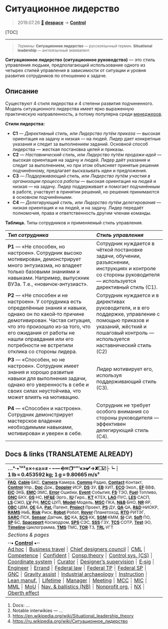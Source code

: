 # Ситуационное лидерство
> 2019.07.26 **[🚀](../index/index.md) [despace](index.md)** → **[Control](control.md)**

[TOC]

---

> <small>*Термины:* **Ситуационное лидерство** — русскоязычный термин. **Situational leadership** — англоязычный эквивалент.</small>

**Ситуационное лидерство (ситуационное руководство)** — это стиль управления людьми, предполагающий использование одного из четырех стилей управления в зависимости от ситуации и уровня развития сотрудников по отношению к задаче.


<p style="page-break-after:always"> </p>


## Описание
Существуют 4 стиля лидерства и 4 степени развития подчиненного. Модель ситуационного лидерства имеет ярко выраженную практическую направленность, а потому популярна среди [менеджеров](manager.md).

**Стили лидерства:**

   - **С1** — *Директивный стиль, или Лидерство путём приказа* — высокая ориентация на задачу и низкая — на людей. Лидер дает конкретные указания и следит за выполнением заданий. Основной способ лидерства — жесткая постановка целей и приказы.
   - **С2** — *Наставнический стиль, или Лидерство путём продажи идей* — высокая ориентация на задачу и людей. Лидер даёт указания и следит за выполнением, но при этом объясняет принятые решения подчинённому, предлагает высказывать идеи и предложения.
   - **С3** — *Поддерживающий стиль, или Лидерство путём участия в организации процесса работы* — высокая ориентация на людей и низкая — на задачу. Лидер поддерживает и помогает подчинённым в работе, участвует в принятии решений, но решения принимаются в основном подчинёнными.
   - **С4** — *Делегирующий стиль, или Лидерство путём делегирования* — низкая ориентация и на людей, и на задачу. Лидер передаёт полномочия, права и ответственность другим членам команды.

**Таблица.** Типы сотрудников и применяемый стиль управления.

|*Тип сотрудника*|*Стиль управления*|
|:--|:--|
|**Р1** — «Не способен, но настроен». Сотрудник высоко мотивирован, демонстрирует много энтузиазма, но владеет только базовыми знаниями и навыками. Например, выпускник ВУЗа. Т.е., «новичок‑энтузиаст».  | Сотрудник нуждается в чёткой постановке задачи, обучении, разъяснении, инструкциях и контроле со стороны руководителя — используется директивный стиль (С1).  |
|**Р2** — «Не способен и не настроен». У сотрудника есть определённые знания и навыки, однако он по какой‑то причине демотивирован. Частая ситуация, что это произошло из‑за того, что его ожидания от работы не нашли оправдания или его потребности не встретили отклика со стороны лидера.  | Сотрудник нуждается и в директивах руководителя, и в его поддержке, управление с помощью приказов и указаний, жёсткий и пошаговый контроль — используется наставнический стиль (С2)  |
|**Р3** — «Способен, но не настроен». Сотрудник  имеет знания и хорошо развитые навыки для выполнения задачи, однако его уверенность в себе и своих силах неустойчива, что может влиять на мотивацию.  | Лидер мотивирует его, используя поддерживающий стиль (С3).  |
|**Р4** — «Способен и настроен». Сотрудник демонстрирует мастерское владение необходимыми навыками, мотивирован и уверен в себе.  | Сотрудник  не требует особого внимания со стороны руководителя — эффективен делегирующий стиль (С4).  |



<p style="page-break-after:always"> </p>

## Docs & links (TRANSLATEME ALREADY)
|…°·•¹²³±×÷≤≥≈≠ ‑ −— ⎆✉ ❐“”’«»✔→✘☐☑├┕┆ 1 lb = 0.453592 kg; 1 g = 9.80665 m/s²|
|:--|
|<small>**[FAQ](faq.md)**, **[Cable](cable.md)**·БКС, **[Camera](camera.md)**·Камера, **[Comms](comms.md)**·Радио, **[Contact](contact.md)**·Контакт, **[Control](control.md)**·Упр., **[Doc](doc.md)**·Док., **[Doppler](doppler.md)**·ИСР, **[DS](ds.md)**·ЗУ, **[EB](eb.md)**·ХИТ, **[ECO](ecology.md)**·Экол., **[EF](ef.md)**·ВВФ, **[ElC](elc.md)**·ЭКБ, **[EMC](emc.md)**·ЭМС, **[Error](error.md)**·Ошибки, **[Event](event.md)**·События, **[FS](fs.md)**·ТЭО, **[Fuel](fuel.md)**·Топливо, **[GNC](gnc.md)**·БКУ, **[GS](scs.md)**·НС, **[HF&E](hfe.md)**·Эрго., **[IU](iu.md)**·Гиро., **[KT](kt.md)**·КТЕХ, **[LAG](lag.md)**·ПУC, **[LES](les.md)**·САСП, **[LS](ls.md)**·СЖО, **[LV](lv.md)**·РН, **[MCC](mcc.md)**·ЦУП, **[Model](model.md)**·Модель, **[MSC](sc.md)**·ПКА, **[N&B](nnb.md)**·БНО, **[NR](nr.md)**·ЯР, **[OBC](obc.md)**·ЦВМ, **[OE](oe.md)**·БА, **[Pat.](патент.md)**·Патент, **[Project](project.md)**·Проект, **[PS](ps.md)**·ДУ, **[QA](quality.md)**·QA, **[R&D](rnd.md)**·НИОКР, **[RAMS](rams.md)**·НиБ, **[Risk](risk.md)**·Риск, **[Robot](robotics.md)**·Робот, **[Rover](rover.md)**·Планетоход, **[RTG](rtg.md)**·РИТЭГ, **[SARC](sarc.md)**·ПСК, **[Sensor](sensor.md)**·Датчик, **[SC](sc.md)**·КА, **[SCS](scs.md)**·КК, **[SGM](sgm.md)**·КММ, **[SI](si.md)**·СИ, **[Soft](soft.md)**·ПО, **[SP](sp.md)**·БС, **[Spaceport](spaceport.md)**·Космодром, **[SPS](sps.md)**·СЭС, **[SSS](sss.md)**·ГЗУ, **[TCS](tcs.md)**·СОТР, **[Test](test.md)**·ЭО, **[Timeline](timeline.md)**·Циклограмма, **[TMS](tms.md)**·ТМС, **[TOR](tor.md)**·ТЗ, **[TRL](trl.md)**·УГТ</small>|
|*Sections & pages*|
|**··• [Control](Control.md) •··**<br> [Ad hoc](ad_hoc.md) ┊ [Business travel](business_travel.md) ┊ [Chief designers council](cocd.md) ┊ [CML](cml.md) ┊ [Competence](competence.md) ┊ [Confident](confident.md) ┊ [Consp.theory](consp_theory.md) ┊ [Control sys. (CS)](cs.md) ┊ [Coordinate system](coord_sys.md) ┊ [Curator](curator.md) ┊ [Designer’s supervision](des_spv.md) ┊ [E‑sig](esig.md) ┊ [Engineer](engineer.md) ┊ [Errand](errand.md) ┊ [Federal law](fed_law.md) ┊ [Federal TP](fed_tp.md) ┊ [Federal SP](fed_sp.md) ┊ [GNC](gnc.md) ┊ [Gravity assist](gravass.md) ┊ [Industrial archaeology](ind_arch.md) ┊ [Instruction](instruction.md) ┊ [Lean manuf.](lean_man.md) ┊ [Lifetime](lifetime.md) ┊ [Manager](manager.md) ┊ [Meeting](meeting.md) ┊ [MCC](mcc.md) ┊ [MIC](mic.md) ┊ [MML](mml.md) ┊ [MoU](mou.md) ┊ [Nav. & ballistics (NB)](nnb.md) ┊ [Nonprofit org.](nonprof_org.md) ┊ [NX](nx.md) ┊ [Oberth effect](oberth_eff.md) | ┊ [Org.structure](orgstruct.md) ┊ [Outcomes commission](outccom.md) ┊ [Patent](patent_res.md) ┊ [Peter prin.](peter_principle.md) ┊ [Plan](plan.md) ┊ [PMBok](pmbok.md) ┊ [Quorum](quorum.md) ┊ [R&D management](rnd_mgmt.md) ┊ [R&D support](rnd_support.md) ┊ [Recursion](recurs.md) ┊ [Schulze_method](schulze_method.md) ┊ [Sci'N'Tech activities](st_act.md) ┊ [Sci'N'Tech council](satc.md) ┊ [Single-window system](sw_sys.md) ┊ [Situ.leadership](situ_leadership.md) ┊ [Skunk works](skunk_works.md) ┊ [State arm. plan](plan_sa.md) ┊ [Swamp](swamp.md) ┊ [Teamcenter](teamcenter.md) ┊ [TRIZ](triz.md) ┊ [TRL](trl.md) ┊ [Veto](veto.md) ┊ [Workflow](workflow.md) ┊ [Workgroup](wg.md)|

   1. Docs: …
   1. Notable interwikies — …
   1. <https://en.wikipedia.org/wiki/Situational_leadership_theory>
   1. <https://ru.wikipedia.org/wiki/Ситуационное_лидерство>
